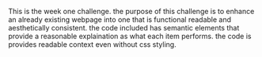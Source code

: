 This is the week one challenge.
the purpose of this challenge is to enhance an already existing webpage into one that is functional readable and aesthetically consistent.
the code included has semantic elements that provide a reasonable explaination as what each item performs.
the code is provides readable context even without css styling.
